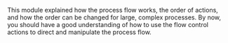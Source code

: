 This module explained how the process flow works, the order of actions, and how the order can be changed for large, complex processes. By now, you should have a good understanding of how to use the flow control actions to direct and manipulate the process flow.
